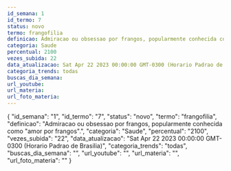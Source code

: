 ```yaml
---
id_semana: 1
id_termo: 7
status: novo
termo: frangofilia
definicao: Admiracao ou obsessao por frangos, popularmente conhecida como "amor por frangos".
categoria: Saude
percentual: 2100
vezes_subida: 22
data_atualizacao: Sat Apr 22 2023 00:00:00 GMT-0300 (Horario Padrao de Brasilia)
categoria_trends: todas
buscas_dia_semana: 
url_youtube: 
url_materia: 
url_foto_materia: 
---
```


{
  "id_semana": "1",
  "id_termo": "7",
  "status": "novo",
  "termo": "frangofilia",
  "definicao": "Admiracao ou obsessao por frangos, popularmente conhecida como \"amor por frangos\".",
  "categoria": "Saude",
  "percentual": "2100",
  "vezes_subida": "22",
  "data_atualizacao": "Sat Apr 22 2023 00:00:00 GMT-0300 (Horario Padrao de Brasilia)",
  "categoria_trends": "todas",
  "buscas_dia_semana": "",
  "url_youtube": "",
  "url_materia": "",
  "url_foto_materia": ""
}